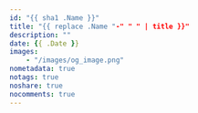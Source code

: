 ```yaml
---
id: "{{ sha1 .Name }}"
title: "{{ replace .Name "-" " " | title }}"
description: ""
date: {{ .Date }}
images:
    - "/images/og_image.png"
nometadata: true
notags: true
noshare: true
nocomments: true
---
```


